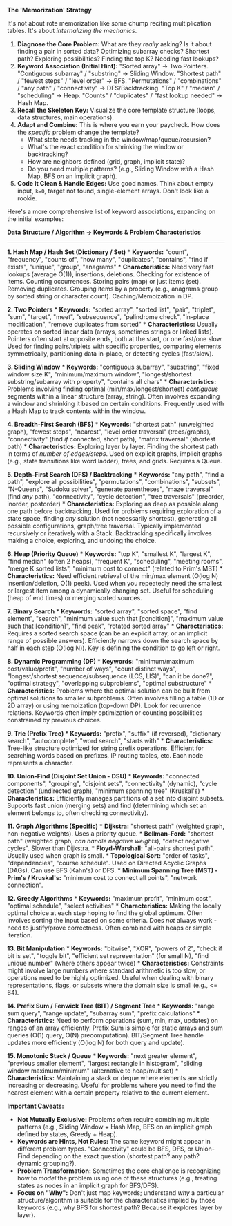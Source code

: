 **The 'Memorization' Strategy**

It's not about rote memorization like some chump reciting multiplication tables. It's about *internalizing the mechanics*.

1.  **Diagnose the Core Problem:** What are they *really* asking? Is it about finding a pair in sorted data? Optimizing subarray checks? Shortest path? Exploring possibilities? Finding the top K? Needing fast lookups?
2.  **Keyword Association (Initial Hint):** "Sorted array" -> Two Pointers. "Contiguous subarray" / "substring" -> Sliding Window. "Shortest path" / "fewest steps" / "level order" -> BFS. "Permutations" / "combinations" / "any path" / "connectivity" -> DFS/Backtracking. "Top K" / "median" / "scheduling" -> Heap. "Counts" / "duplicates" / "fast lookup needed" -> Hash Map.
3.  **Recall the Skeleton Key:** Visualize the core template structure (loops, data structures, main operations).
4.  **Adapt and Combine:** This is where you earn your paycheck. How does the *specific* problem change the template?
    *   What state needs tracking in the window/map/queue/recursion?
    *   What's the exact condition for shrinking the window or backtracking?
    *   How are neighbors defined (grid, graph, implicit state)?
    *   Do you need multiple patterns? (e.g., Sliding Window *with* a Hash Map, BFS *on* an implicit graph).
5.  **Code It Clean & Handle Edges:** Use good names. Think about empty input, `k=0`, target not found, single-element arrays. Don't look like a rookie.

Here's a more comprehensive list of keyword associations, expanding on the initial examples:

**Data Structure / Algorithm -> Keywords & Problem Characteristics**

---

**1. Hash Map / Hash Set (Dictionary / Set)**
    *   **Keywords:** "count", "frequency", "counts of", "how many", "duplicates", "contains", "find if exists", "unique", "group", "anagrams"
    *   **Characteristics:** Need very fast lookups (average O(1)), insertions, deletions. Checking for existence of items. Counting occurrences. Storing pairs (map) or just items (set). Removing duplicates. Grouping items by a property (e.g., anagrams group by sorted string or character count). Caching/Memoization in DP.

**2. Two Pointers**
    *   **Keywords:** "sorted array", "sorted list", "pair", "triplet", "sum", "target", "meet", "subsequence", "palindrome check", "in-place modification", "remove duplicates from sorted"
    *   **Characteristics:** Usually operates on sorted linear data (arrays, sometimes strings or linked lists). Pointers often start at opposite ends, both at the start, or one fast/one slow. Used for finding pairs/triplets with specific properties, comparing elements symmetrically, partitioning data in-place, or detecting cycles (fast/slow).

**3. Sliding Window**
    *   **Keywords:** "contiguous subarray", "substring", "fixed window size K", "minimum/maximum window", "longest/shortest substring/subarray with property", "contains all chars"
    *   **Characteristics:** Problems involving finding optimal (min/max/longest/shortest) *contiguous* segments within a linear structure (array, string). Often involves expanding a window and shrinking it based on certain conditions. Frequently used with a Hash Map to track contents within the window.

**4. Breadth-First Search (BFS)**
    *   **Keywords:** "shortest path" (unweighted graph), "fewest steps", "nearest", "level order traversal" (trees/graphs), "connectivity" (find *if* connected, short path), "matrix traversal" (shortest path)
    *   **Characteristics:** Exploring layer by layer. Finding the shortest path in terms of *number of edges/steps*. Used on explicit graphs, implicit graphs (e.g., state transitions like word ladder), trees, and grids. Requires a Queue.

**5. Depth-First Search (DFS) / Backtracking**
    *   **Keywords:** "any path", "find a path", "explore all possibilities", "permutations", "combinations", "subsets", "N-Queens", "Sudoku solver", "generate parentheses", "maze traversal" (find *any* path), "connectivity", "cycle detection", "tree traversals" (preorder, inorder, postorder)
    *   **Characteristics:** Exploring as deep as possible along one path before backtracking. Used for problems requiring exploration of a state space, finding *any* solution (not necessarily shortest), generating all possible configurations, graph/tree traversal. Typically implemented recursively or iteratively with a Stack. Backtracking specifically involves making a choice, exploring, and undoing the choice.

**6. Heap (Priority Queue)**
    *   **Keywords:** "top K", "smallest K", "largest K", "find median" (often 2 heaps), "frequent K", "scheduling", "meeting rooms", "merge K sorted lists", "minimum cost to connect" (related to Prim's MST)
    *   **Characteristics:** Need efficient retrieval of the min/max element (O(log N) insertion/deletion, O(1) peek). Used when you repeatedly need the smallest or largest item among a dynamically changing set. Useful for scheduling (heap of end times) or merging sorted sources.

**7. Binary Search**
    *   **Keywords:** "sorted array", "sorted space", "find element", "search", "minimum value such that [condition]", "maximum value such that [condition]", "find peak", "rotated sorted array"
    *   **Characteristics:** Requires a sorted search space (can be an explicit array, or an implicit range of possible answers). Efficiently narrows down the search space by half in each step (O(log N)). Key is defining the condition to go left or right.

**8. Dynamic Programming (DP)**
    *   **Keywords:** "minimum/maximum cost/value/profit", "number of ways", "count distinct ways", "longest/shortest sequence/subsequence (LCS, LIS)", "can it be done?", "optimal strategy", "overlapping subproblems", "optimal substructure"
    *   **Characteristics:** Problems where the optimal solution can be built from optimal solutions to smaller subproblems. Often involves filling a table (1D or 2D array) or using memoization (top-down DP). Look for recurrence relations. Keywords often imply optimization or counting possibilities constrained by previous choices.

**9. Trie (Prefix Tree)**
    *   **Keywords:** "prefix", "suffix" (if reversed), "dictionary search", "autocomplete", "word search", "starts with"
    *   **Characteristics:** Tree-like structure optimized for string prefix operations. Efficient for searching words based on prefixes, IP routing tables, etc. Each node represents a character.

**10. Union-Find (Disjoint Set Union - DSU)**
    *   **Keywords:** "connected components", "grouping", "disjoint sets", "connectivity" (dynamic), "cycle detection" (undirected graph), "minimum spanning tree" (Kruskal's)
    *   **Characteristics:** Efficiently manages partitions of a set into disjoint subsets. Supports fast union (merging sets) and find (determining which set an element belongs to, often checking connectivity).

**11. Graph Algorithms (Specific)**
    *   **Dijkstra:** "shortest path" (weighted graph, non-negative weights). Uses a priority queue.
    *   **Bellman-Ford:** "shortest path" (weighted graph, *can handle negative weights*), "detect negative cycles". Slower than Dijkstra.
    *   **Floyd-Warshall:** "all-pairs shortest path". Usually used when graph is small.
    *   **Topological Sort:** "order of tasks", "dependencies", "course schedule". Used on Directed Acyclic Graphs (DAGs). Can use BFS (Kahn's) or DFS.
    *   **Minimum Spanning Tree (MST) - Prim's / Kruskal's:** "minimum cost to connect all points", "network connection".

**12. Greedy Algorithms**
    *   **Keywords:** "maximum profit", "minimum cost", "optimal schedule", "select activities"
    *   **Characteristics:** Making the locally optimal choice at each step hoping to find the global optimum. Often involves sorting the input based on some criteria. Does *not* always work - need to justify/prove correctness. Often combined with heaps or simple iteration.

**13. Bit Manipulation**
    *   **Keywords:** "bitwise", "XOR", "powers of 2", "check if bit is set", "toggle bit", "efficient set representation" (for small N), "find unique number" (where others appear twice)
    *   **Characteristics:** Constraints might involve large numbers where standard arithmetic is too slow, or operations need to be highly optimized. Useful when dealing with binary representations, flags, or subsets where the domain size is small (e.g., <= 64).

**14. Prefix Sum / Fenwick Tree (BIT) / Segment Tree**
    *   **Keywords:** "range sum query", "range update", "subarray sum", "prefix calculations"
    *   **Characteristics:** Need to perform operations (sum, min, max, updates) on ranges of an array efficiently. Prefix Sum is simple for static arrays and sum queries (O(1) query, O(N) precomputation). BIT/Segment Tree handle updates more efficiently (O(log N) for both query and update).

**15. Monotonic Stack / Queue**
    *   **Keywords:** "next greater element", "previous smaller element", "largest rectangle in histogram", "sliding window maximum/minimum" (alternative to heap/multiset)
    *   **Characteristics:** Maintaining a stack or deque where elements are strictly increasing or decreasing. Useful for problems where you need to find the nearest element with a certain property relative to the current element.

**Important Caveats:**

*   **Not Mutually Exclusive:** Problems often require combining multiple patterns (e.g., Sliding Window + Hash Map, BFS on an implicit graph defined by states, Greedy + Heap).
*   **Keywords are Hints, Not Rules:** The same keyword might appear in different problem types. "Connectivity" could be BFS, DFS, or Union-Find depending on the exact question (shortest path? any path? dynamic grouping?).
*   **Problem Transformation:** Sometimes the core challenge is recognizing how to *model* the problem using one of these structures (e.g., treating states as nodes in an implicit graph for BFS/DFS).
*   **Focus on "Why":** Don't just map keywords; understand *why* a particular structure/algorithm is suitable for the characteristics implied by those keywords (e.g., why BFS for shortest path? Because it explores layer by layer).
